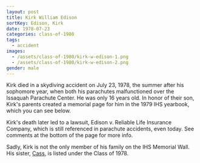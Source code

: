 ```yaml
---
layout: post
title: Kirk William Edison
sortKey: Edison, Kirk
date: 1978-07-23
categories: class-of-1980
tags:
  - accident
images:
  - /assets/class-of-1980/kirk-w-edison-1.png
  - /assets/class-of-1980/kirk-w-edison-2.png
gender: male
---
```

Kirk died in a skydiving accident on July 23, 1978, the summer after his sophomore year, when both his parachutes malfunctioned over the Issaquah Parachute Center.  He was only 16 years old.  In honor of their son, Kirk's parents created a memorial page for him in the 1979 IHS yearbook, which you can see below.

Kirk's death later led to a lawsuit, Edison v. Reliable Life Insurance Company, which is still referenced in parachute accidents, even today. See comments at the bottom of the page for more info.

Sadly, Kirk is not the only member of his family on the IHS Memorial Wall. His sister, [Cass](https://ihsmemorial.org/class-of-1978/cathy-jean-edison/), is listed under the Class of 1978.
